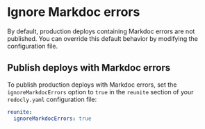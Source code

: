 # Ignore Markdoc errors

By default, production deploys containing Markdoc errors are not published.
You can override this default behavior by modifying the configuration file.

## Publish deploys with Markdoc errors

To publish production deploys with Markdoc errors, set the `ignoreMarkdocErrors` option to `true` in the `reunite` section of your `redocly.yaml` configuration file:

```yaml
reunite:
  ignoreMarkdocErrors: true
```
